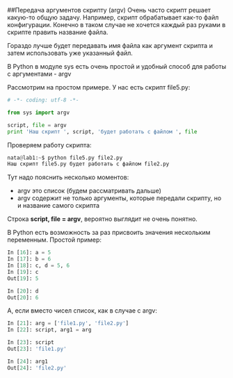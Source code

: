 ##Передача аргументов скрипту (argv)
Очень часто скрипт решает какую-то общую задачу. Например, скрипт обрабатывает как-то файл конфигурации. Конечно в таком случае не хочется каждый раз руками в скрипте править название файла. 

Гораздо лучше будет передавать имя файла как аргумент скрипта и затем использовать уже указанный файл.

В Python в модуле sys есть очень простой и удобный способ для работы с аргументами - argv

Рассмотрим на простом примере. У нас есть скрипт file5.py:
```python
# -*- coding: utf-8 -*-

from sys import argv

script, file = argv
print 'Наш скрипт ', script, 'будет работать с файлом ', file
```

Проверяем работу скрипта:
```python
nata@lab1:~$ python file5.py file2.py 
Наш скрипт file5.py будет работать с файлом file2.py
```

Тут надо пояснить несколько моментов:
* argv это список (будем рассматривать дальше)
* argv содержит не только аргументы, которые передали скрипту, но и название самого скрипта

Строка __script, file = argv__, вероятно выглядит не очень понятно.

В Python есть возможность за раз присвоить значения нескольким переменным. Простой пример:
```python
In [16]: a = 5
In [17]: b = 6
In [18]: c, d = 5, 6
In [19]: c
Out[19]: 5

In [20]: d
Out[20]: 6
```

А, если вместо чисел список, как в случае с argv:
```python
In [21]: arg = ['file1.py', 'file2.py']
In [22]: script, arg1 = arg

In [23]: script
Out[23]: 'file1.py'

In [24]: arg1
Out[24]: 'file2.py'
```
